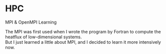 # HPC
MPI &amp; OpenMPI Learning

The MPI was first used when I wrote the program by Fortran to compute the heatflux of low-dimensional systems.   
But I just learned a little about MPI, and I decided to learn it more intensively now.
